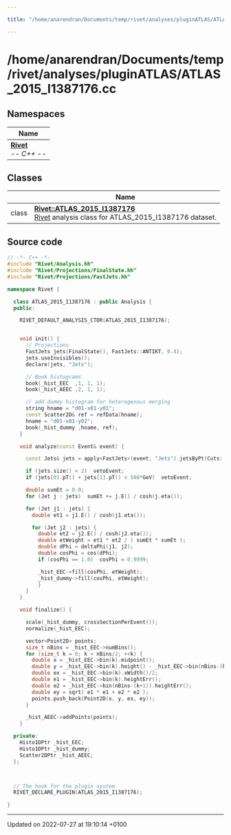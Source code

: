 ```yaml
---

title: "/home/anarendran/Documents/temp/rivet/analyses/pluginATLAS/ATLAS_2015_I1387176.cc"

---
```


# /home/anarendran/Documents/temp/rivet/analyses/pluginATLAS/ATLAS_2015_I1387176.cc



## Namespaces

| Name           |
| -------------- |
| **[Rivet](http://example.org/namespaces/namespacerivet/)** <br>-*- C++ -*-  |

## Classes

|                | Name           |
| -------------- | -------------- |
| class | **[Rivet::ATLAS_2015_I1387176](http://example.org/classes/classrivet_1_1atlas__2015__i1387176/)** <br><a href="http://example.org/namespaces/namespacerivet/">Rivet</a> analysis class for ATLAS_2015_I1387176 dataset.  |




## Source code

```cpp
// -*- C++ -*-
#include "Rivet/Analysis.hh"
#include "Rivet/Projections/FinalState.hh"
#include "Rivet/Projections/FastJets.hh"

namespace Rivet {

  class ATLAS_2015_I1387176 : public Analysis {
  public:

    RIVET_DEFAULT_ANALYSIS_CTOR(ATLAS_2015_I1387176);


    void init() {
      // Projections
      FastJets jets(FinalState(), FastJets::ANTIKT, 0.4);
      jets.useInvisibles();
      declare(jets, "Jets");

      // Book histograms
      book(_hist_EEC  ,1, 1, 1);
      book(_hist_AEEC ,2, 1, 1);

      // add dummy histogram for heterogenous merging
      string hname = "d01-x01-y01";
      const Scatter2D& ref = refData(hname);
      hname = "d01-x01-y02";
      book(_hist_dummy ,hname, ref);
    }

    void analyze(const Event& event) {

      const Jets& jets = apply<FastJets>(event, "Jets").jetsByPt(Cuts::pT > 50.0*GeV && Cuts::abseta < 2.5);

      if (jets.size() < 2)  vetoEvent;
      if (jets[0].pT() + jets[1].pT() < 500*GeV)  vetoEvent;

      double sumEt = 0.0;
      for (Jet j : jets)  sumEt += j.E() / cosh(j.eta());

      for (Jet j1 : jets) {
        double et1 = j1.E() / cosh(j1.eta());

        for (Jet j2 : jets) {
          double et2 = j2.E() / cosh(j2.eta());
          double etWeight = et1 * et2 / ( sumEt * sumEt );
          double dPhi = deltaPhi(j1, j2);
          double cosPhi = cos(dPhi);
          if (cosPhi == 1.0)  cosPhi = 0.9999;

          _hist_EEC->fill(cosPhi, etWeight);
          _hist_dummy->fill(cosPhi, etWeight);
          }
      }
    }

    void finalize() {

      scale(_hist_dummy, crossSectionPerEvent());
      normalize(_hist_EEC);

      vector<Point2D> points;
      size_t nBins = _hist_EEC->numBins();
      for (size_t k = 0; k < nBins/2; ++k) {
        double x = _hist_EEC->bin(k).midpoint();
        double y = _hist_EEC->bin(k).height() - _hist_EEC->bin(nBins-(k+1)).height();
        double ex = _hist_EEC->bin(k).xWidth()/2;
        double e1 = _hist_EEC->bin(k).heightErr();
        double e2 = _hist_EEC->bin(nBins-(k+1)).heightErr();
        double ey = sqrt( e1 * e1 + e2 * e2 );
        points.push_back(Point2D(x, y, ex, ey));
      }

      _hist_AEEC->addPoints(points);
    }

  private:
    Histo1DPtr _hist_EEC;
    Histo1DPtr _hist_dummy;
    Scatter2DPtr _hist_AEEC;
  };



  // The hook for the plugin system
  RIVET_DECLARE_PLUGIN(ATLAS_2015_I1387176);

}
```


-------------------------------

Updated on 2022-07-27 at 19:10:14 +0100
